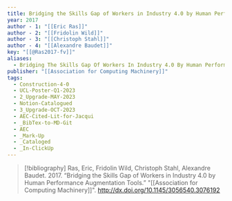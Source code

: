 ```yaml
---
title: Bridging the Skills Gap of Workers in Industry 4.0 by Human Performance Augmentation Tools
year: 2017
author - 1: "[[Eric Ras]]"
author - 2: "[[Fridolin Wild]]"
author - 3: "[[Christoph Stahl]]"
author - 4: "[[Alexandre Baudet]]"
key: "[[@Ras2017-fv]]"
aliases:
  - Bridging The Skills Gap Of Workers In Industry 4.0 By Human Performance Augmentation Tools
publisher: "[[Association for Computing Machinery]]"
tags:
  - Construction-4-0
  - UCL-Poster-Q1-2023
  - 2_Upgrade-MAY-2023
  - Notion-Catalogued
  - 3_Upgrade-OCT-2023
  - AEC-Cited-Lit-for-Jacqui
  - _BibTex-to-MD-Git
  - AEC
  - _Mark-Up
  - _Cataloged
  - _In-ClickUp
---
```


> [!bibliography]
> Ras, Eric, Fridolin Wild, Christoph Stahl, Alexandre Baudet. 2017. “Bridging the Skills Gap of Workers in Industry 4.0 by Human Performance Augmentation Tools.” "[[Association for Computing Machinery]]". http://dx.doi.org/10.1145/3056540.3076192